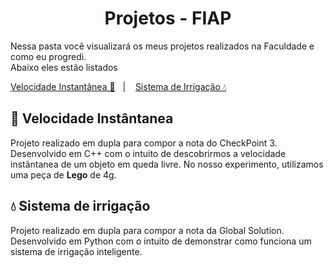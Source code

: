 <h1 align="center">Projetos -  FIAP</h1>
<p>Nessa pasta você visualizará os meus projetos realizados na Faculdade e como eu progredi.<br>
Abaixo eles estão listados</p>
<p align="left">
  <a href="#-Velocidade Instantânea">Velocidade Instantânea 📏</a>&nbsp;&nbsp;&nbsp;|&nbsp;&nbsp;&nbsp;
  <a href="#-Sistema De Irrigação">Sistema de Irrigação 💧</a>&nbsp;&nbsp;&nbsp;
</p>

## 📏 Velocidade Instântanea
Projeto realizado em dupla para compor a nota do CheckPoint 3. Desenvolvido em C++ com o intuito de descobrirmos a velocidade instântanea de um objeto em queda livre. No nosso experimento, utilizamos uma peça de <b>Lego</b> de 4g.

## 💧 Sistema de irrigação
Projeto realizado em dupla para compor a nota da Global Solution. Desenvolvido em Python com o intuito de demonstrar como funciona um sistema de irrigação inteligente.
